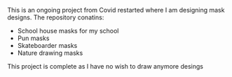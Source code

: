 This is an ongoing project from Covid restarted where I am designing mask designs. The repository conatins:

- School house masks for my school
- Pun masks
- Skateboarder masks
- Nature drawing masks

This project is complete as I have no wish to draw anymore desings
